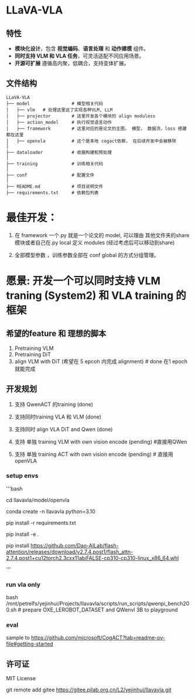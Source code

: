 # LLaVA-VLA

## 特性

- **模块化设计**，包含 **视觉编码**、**语言处理** 和 **动作建模** 组件。
- **同时支持 VLM 和 VLA 任务**，可灵活适配不同应用场景。
- **开源可扩展** 遵循高内聚，低耦合，支持变体扩展。


## 文件结构

```
LLaVA-VLA
├── model                # 模型相关代码
│   ├── vlm   # 处理这里这了实现各种VLM, LLM
│   ├── projector        # 这里开发各个模块的 align moduless
│   ├── action_model     # 执行视觉语言动作
│   ├── framework        # 这里对应的是论文的主图， 模型， 数据流，loss 搭建都在这里
│   ├── openvla          # 这个是本地 cogact依赖， 在后续开发中会被移除
│
├── dataloader           # 收据构建和预处理
│
├── training             # 训练相关代码
│
├── conf                 # 配置文件
│
├── README.md            # 项目说明文件
├── requirements.txt     # 依赖包列表
```

# 最佳开发：
1. 在 framework 一个.py 就是一个论文的 model, 可以理由 其他文件夹的share模块或者自己在.py local 定义 modules (经过考虑后可以移动到share)

2. 全部模型参数 ，训练参数全部在 conf global 的方式分组管理。

# 愿景: 开发一个可以同时支持 VLM traning (System2) 和 VLA training 的框架


## 希望的feature 和 理想的脚本
1. Pretraining VLM
2. Pretraining DiT
3. align VLM with DiT (希望在 5 epcoh 内完成 alignment) # done 在1 epoch 就能完成


## 开发规划
1. 支持 QwenACT 的training (done)
2. 支持同时training VLA 和 VLM (done)
3. 支持同时 align VLA DiT and Qwen (done) 

4. 支持 单独 training VLM with own vision encode (pending) #直接用QWen
5. 支持 单独 training ACT with own vision encode (pending) # 直接用openVLA



### setup envs

'''bash

cd llavavla/model/openvla

conda create -n llavavla python=3.10

pip install -r requirements.txt

pip install -e .
<!-- 他们的 pyproject.toml 里面已经有很多包的版本很难install， 比如python 版本绑定为 3.10 -->
<!-- 移除 presmiatic 之后将不需要 -->


<!-- hard to pip install flash_attn-->
pip install https://github.com/Dao-AILab/flash-attention/releases/download/v2.7.4.post1/flash_attn-2.7.4.post1+cu12torch2.3cxx11abiFALSE-cp310-cp310-linux_x86_64.whl

'''

### run vla only 

bash /mnt/petrelfs/yejinhui/Projects/llavavla/scripts/run_scripts/qwenpi_bench200.sh # prepare OXE_LEROBOT_DATASET and QWenvl 3B to playground



### eval 

sample to https://github.com/microsoft/CogACT?tab=readme-ov-file#getting-started


## 许可证

MIT License


git remote add gitee https://gitee.pjlab.org.cn/L2/yejinhui/llavavla.git